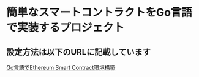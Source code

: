 # 簡単なスマートコントラクトをGo言語で実装するプロジェクト

## 設定方法は以下のURLに記載しています

<a href="https://crypto-currency-academy.com/ethereum-smart-contract/" target="_blank">Go言語でEthereum Smart Contract環境構築</a>

